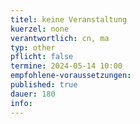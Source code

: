 ```yaml
---
titel: keine Veranstaltung
kuerzel: none
verantwortlich: cn, ma
typ: other
pflicht: false
termine: 2024-05-14 10:00
empfohlene-voraussetzungen: 
published: true
dauer: 180
info: 
---
```



